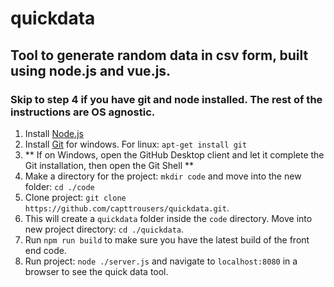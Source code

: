 # quickdata

## Tool to generate random data in csv form, built using node.js and vue.js.

### Skip to step 4 if you have git and node installed. The rest of the instructions are OS agnostic.

1. Install [Node.js](https://nodejs.org/en/)
2. Install [Git](https://desktop.github.com/) for windows. For linux: `apt-get install git`
3. ** If on Windows, open the GitHub Desktop client and let it complete the Git installation, then open the Git Shell **
4. Make a directory for the project: `mkdir code` and move into the new folder: `cd ./code`
5. Clone project: `git clone https://github.com/capttrousers/quickdata.git`.
6. This will create a `quickdata` folder inside the `code` directory. Move into new project directory: `cd ./quickdata`.
7. Run `npm run build` to make sure you have the latest build of the front end code.
8. Run project: `node ./server.js` and navigate to `localhost:8080` in a browser to see the quick data tool.
